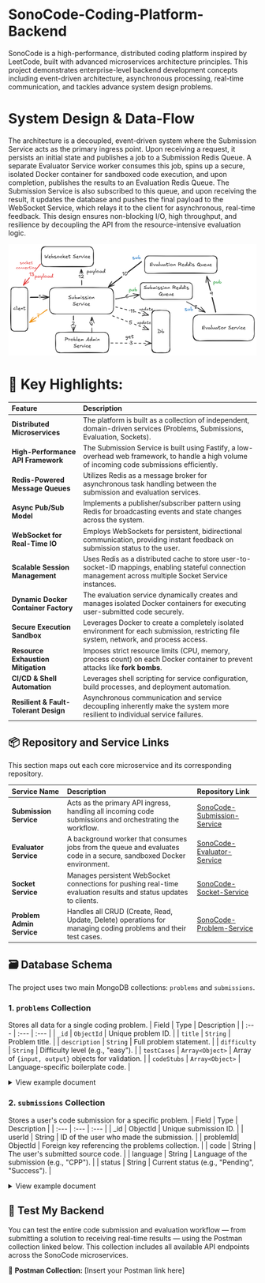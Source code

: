 # SonoCode-Coding-Platform-Backend
SonoCode is a high-performance, distributed coding platform inspired by LeetCode, built with advanced microservices architecture principles. This project demonstrates enterprise-level backend development concepts including event-driven architecture, asynchronous processing, real-time communication, and tackles advance system design problems.

# System Design & Data-Flow
The architecture is a decoupled, event-driven system where the Submission Service acts as the primary ingress point. Upon receiving a request, it persists an initial state and publishes a job to a Submission Redis Queue. A separate Evaluator Service worker consumes this job, spins up a secure, isolated Docker container for sandboxed code execution, and upon completion, publishes the results to an Evaluation Redis Queue. The Submission Service is also subscribed to this queue, and upon receiving the result, it updates the database and pushes the final payload to the WebSocket Service, which relays it to the client for asynchronous, real-time feedback. This design ensures non-blocking I/O, high throughput, and resilience by decoupling the API from the resource-intensive evaluation logic.

![Testing png 1](https://github.com/Himu336/SonoCode-Coding-Platform-Backend/blob/main/SonoCode-HLD.excalidraw.png)

# 🔑 Key Highlights:
| Feature | Description |
| :--- | :--- |
| **Distributed Microservices** | The platform is built as a collection of independent, domain-driven services (Problems, Submissions, Evaluation, Sockets). |
| **High-Performance API Framework** | The Submission Service is built using Fastify, a low-overhead web framework, to handle a high volume of incoming code submissions efficiently. |
| **Redis-Powered Message Queues** | Utilizes Redis as a message broker for asynchronous task handling between the submission and evaluation services. |
| **Async Pub/Sub Model** | Implements a publisher/subscriber pattern using Redis for broadcasting events and state changes across the system. |
| **WebSocket for Real-Time IO** | Employs WebSockets for persistent, bidirectional communication, providing instant feedback on submission status to the user. |
| **Scalable Session Management** | Uses Redis as a distributed cache to store user-to-socket-ID mappings, enabling stateful connection management across multiple Socket Service instances. |
| **Dynamic Docker Container Factory** | The evaluation service dynamically creates and manages isolated Docker containers for executing user-submitted code securely. |
| **Secure Execution Sandbox** | Leverages Docker to create a completely isolated environment for each submission, restricting file system, network, and process access. |
| **Resource Exhaustion Mitigation** | Imposes strict resource limits (CPU, memory, process count) on each Docker container to prevent attacks like **fork bombs**. |
| **CI/CD & Shell Automation** | Leverages shell scripting for service configuration, build processes, and deployment automation. |
| **Resilient & Fault-Tolerant Design** | Asynchronous communication and service decoupling inherently make the system more resilient to individual service failures. |

## 📦 Repository and Service Links
This section maps out each core microservice and its corresponding repository.

| Service Name | Description | Repository Link |
| :--- | :--- | :--- |
| **Submission Service** | Acts as the primary API ingress, handling all incoming code submissions and orchestrating the workflow. | [SonoCode-Submission-Service](https://github.com/Himu336/SonoCode-Submission-Service) |
| **Evaluator Service** | A background worker that consumes jobs from the queue and evaluates code in a secure, sandboxed Docker environment. | [SonoCode-Evaluator-Service](https://github.com/Himu336/SonoCode-Evaluator-Service) |
| **Socket Service** | Manages persistent WebSocket connections for pushing real-time evaluation results and status updates to clients. | [SonoCode-Socket-Service](https://github.com/Himu336/SonoCode-Socket-Service) |
| **Problem Admin Service** | Handles all CRUD (Create, Read, Update, Delete) operations for managing coding problems and their test cases. | [SonoCode-Problem-Service](https://github.com/Himu336/SonoCode-Problem-Service) |

## 🗃️ Database Schema

The project uses two main MongoDB collections: `problems` and `submissions`.

### 1. `problems` Collection
Stores all data for a single coding problem.
| Field | Type | Description |
| :--- | :--- | :--- |
| `_id` | `ObjectId` | Unique problem ID. |
| `title` | `String` | Problem title. |
| `description` | `String` | Full problem statement. |
| `difficulty` | `String` | Difficulty level (e.g., "easy"). |
| `testCases` | `Array<Object>` | Array of `{input, output}` objects for validation. |
| `codeStubs` | `Array<Object>` | Language-specific boilerplate code. |
<details>
<summary>View example document</summary>

```json
{
  "_id": { "$oid": "68ac63e7823a7a68037ca1e0" },
  "title": "Valid Palindrome 3",
  "description": "A phrase is a palindrome if...",
  "difficulty": "easy",
  "testCases": [ { "input": "race a car", "output": "true" } ],
  "codeStubs": [ { "language": "CPP", "startSnippet": "...", "endSnippet": "...", "userSnippet": "..." } ]
}
```
</details>

### 2. `submissions` Collection
Stores a user's code submission for a specific problem.
| Field | Type | Description |
| :--- | :--- | :--- |
| _id | ObjectId | Unique submission ID. |
| userId | String | ID of the user who made the submission. |
| problemId| ObjectId | Foreign key referencing the problems collection. |
| code | String | The user's submitted source code. |
| language | String | Language of the submission (e.g., "CPP"). |
| status | String | Current status (e.g., "Pending", "Success"). |

<details>
<summary>View example document</summary>

```json

{
  "_id": { "$oid": "68ac61b251ed0b4484ff9a20" },
  "userId": "1",
  "problemId": "68ac2d20c2911d94596215cb",
  "code": "class Solution { ... };",
  "language": "CPP",
  "status": "Success"
}
```
</details>

## 🚀 Test My Backend
You can test the entire code submission and evaluation workflow — from submitting a solution to receiving real-time results — using the Postman collection linked below. This collection includes all available API endpoints across the SonoCode microservices.

🔗 **Postman Collection:** [Insert your Postman link here]

